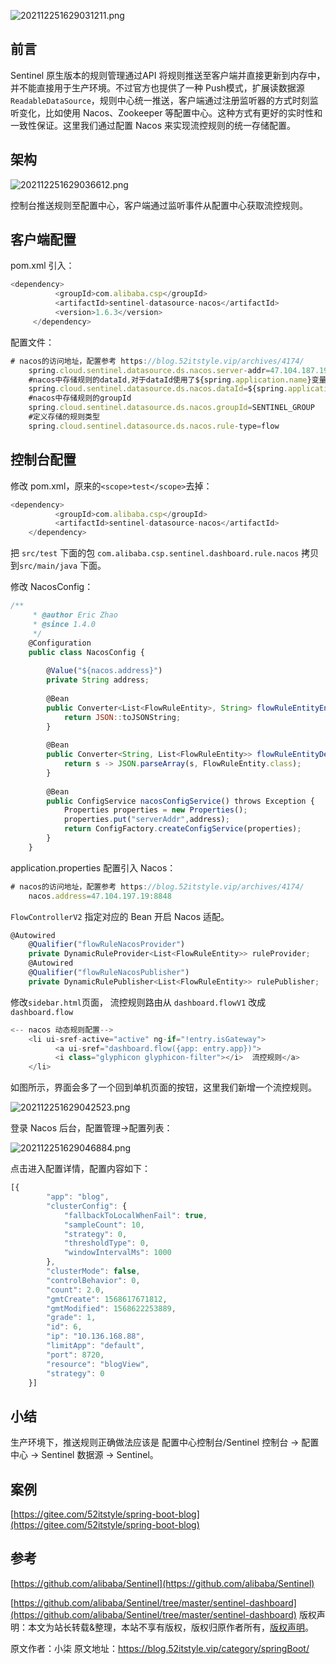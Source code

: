 


![202112251629031211.png](https://gitee.com/hezhiyuan007/java-study/raw/master/images/SpringBoot4/50c889ea-da34-47fb-99ef-a923a77929e0.png)

## 前言

Sentinel 原生版本的规则管理通过API 将规则推送至客户端并直接更新到内存中，并不能直接用于生产环境。不过官方也提供了一种 Push模式，扩展读数据源`ReadableDataSource`，规则中心统一推送，客户端通过注册监听器的方式时刻监听变化，比如使用 Nacos、Zookeeper 等配置中心。这种方式有更好的实时性和一致性保证。这里我们通过配置 Nacos 来实现流控规则的统一存储配置。

## 架构

![202112251629036612.png](https://gitee.com/hezhiyuan007/java-study/raw/master/images/SpringBoot4/45c9911f-dc62-46db-aba0-7cb1c661804a.png)

控制台推送规则至配置中心，客户端通过监听事件从配置中心获取流控规则。

## 客户端配置

pom.xml 引入：

```js 
<dependency>
          <groupId>com.alibaba.csp</groupId>
          <artifactId>sentinel-datasource-nacos</artifactId>
          <version>1.6.3</version>
     </dependency>
```

配置文件：


```js 
# nacos的访问地址，配置参考 https://blog.52itstyle.vip/archives/4174/ 
    spring.cloud.sentinel.datasource.ds.nacos.server-addr=47.104.187.19:8848
    #nacos中存储规则的dataId,对于dataId使用了${spring.application.name}变量，这样可以根据应用名来区分不同的规则配置
    spring.cloud.sentinel.datasource.ds.nacos.dataId=${spring.application.name}-flow-rules
    #nacos中存储规则的groupId
    spring.cloud.sentinel.datasource.ds.nacos.groupId=SENTINEL_GROUP
    #定义存储的规则类型
    spring.cloud.sentinel.datasource.ds.nacos.rule-type=flow
```

## 控制台配置

修改 pom.xml，原来的`<scope>test</scope>`去掉：

```js 
<dependency>
          <groupId>com.alibaba.csp</groupId>
          <artifactId>sentinel-datasource-nacos</artifactId>
    </dependency>
```

把 `src/test` 下面的包 `com.alibaba.csp.sentinel.dashboard.rule.nacos` 拷贝到`src/main/java` 下面。

修改 NacosConfig：

```js 
/**
     * @author Eric Zhao
     * @since 1.4.0
     */
    @Configuration
    public class NacosConfig {
    
        @Value("${nacos.address}")
        private String address;
    
        @Bean
        public Converter<List<FlowRuleEntity>, String> flowRuleEntityEncoder() {
            return JSON::toJSONString;
        }
    
        @Bean
        public Converter<String, List<FlowRuleEntity>> flowRuleEntityDecoder() {
            return s -> JSON.parseArray(s, FlowRuleEntity.class);
        }
    
        @Bean
        public ConfigService nacosConfigService() throws Exception {
            Properties properties = new Properties();
            properties.put("serverAddr",address);
            return ConfigFactory.createConfigService(properties);
        }
    }
```

application.properties 配置引入 Nacos：


```js 
# nacos的访问地址，配置参考 https://blog.52itstyle.vip/archives/4174/ 
    nacos.address=47.104.197.19:8848
```

`FlowControllerV2` 指定对应的 Bean 开启 Nacos 适配。


```js 
@Autowired
    @Qualifier("flowRuleNacosProvider")
    private DynamicRuleProvider<List<FlowRuleEntity>> ruleProvider;
    @Autowired
    @Qualifier("flowRuleNacosPublisher")
    private DynamicRulePublisher<List<FlowRuleEntity>> rulePublisher;
```

修改`sidebar.html`页面， 流控规则路由从 `dashboard.flowV1` 改成 `dashboard.flow`


```js 
<-- nacos 动态规则配置-->
    <li ui-sref-active="active" ng-if="!entry.isGateway">
          <a ui-sref="dashboard.flow({app: entry.app})">
          <i class="glyphicon glyphicon-filter"></i>  流控规则</a>
    </li>
```

如图所示，界面会多了一个回到单机页面的按钮，这里我们新增一个流控规则。

![202112251629042523.png](https://gitee.com/hezhiyuan007/java-study/raw/master/images/SpringBoot4/16f68f33-950a-4a15-b50b-a9d512184400.png)

登录 Nacos 后台，配置管理->配置列表：

![202112251629046884.png](https://gitee.com/hezhiyuan007/java-study/raw/master/images/SpringBoot4/2b01efde-b880-4ab6-867b-0a88a347ddf2.png)

点击进入配置详情，配置内容如下：

```js 
[{
        "app": "blog",
        "clusterConfig": {
            "fallbackToLocalWhenFail": true,
            "sampleCount": 10,
            "strategy": 0,
            "thresholdType": 0,
            "windowIntervalMs": 1000
        },
        "clusterMode": false,
        "controlBehavior": 0,
        "count": 2.0,
        "gmtCreate": 1568617671812,
        "gmtModified": 1568622253889,
        "grade": 1,
        "id": 6,
        "ip": "10.136.168.88",
        "limitApp": "default",
        "port": 8720,
        "resource": "blogView",
        "strategy": 0
    }]
```

## 小结

生产环境下，推送规则正确做法应该是 配置中心控制台/Sentinel 控制台 → 配置中心 → Sentinel 数据源 → Sentinel。

## 案例

[https://gitee.com/52itstyle/spring-boot-blog](https://gitee.com/52itstyle/spring-boot-blog)

## 参考

[https://github.com/alibaba/Sentinel](https://github.com/alibaba/Sentinel)

[https://github.com/alibaba/Sentinel/tree/master/sentinel-dashboard](https://github.com/alibaba/Sentinel/tree/master/sentinel-dashboard)
版权声明：本文为站长转载&整理，本站不享有版权，版权归原作者所有，[版权声明](https://gitee.com/hezhiyuan007/java-notes/raw/master/disclaimer.md)。




原文作者：小柒 原文地址：https://blog.52itstyle.vip/category/springBoot/